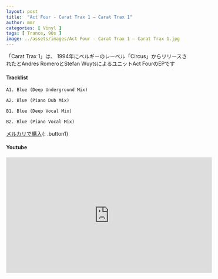 ```yaml
---
layout: post
title:  "Act Four - Carat Trax 1 – Carat Trax 1"
author: mmr
categories: [ Vinyl ]
tags: [ Trance, 90s ]
image: ../assets/images/Act Four - Carat Trax 1 – Carat Trax 1.jpg
---
```


「Carat Trax 1」は、
1994年にベルギーのレーベル「Circus」からリリースされたとAndres RomeroとStefan WuytsによるユニットAct FourのEPです


#### Tracklist
```md
A1. Blue (Deep Underground Mix)

A2. Blue (Piano Dub Mix)

B1. Blue (Deep Vocal Mix)

B2. Blue (Piano Vocal Mix)
```

[メルカリで購入](https://jp.mercari.com/item/m76260753119?afid=6142608987){: .button1}

#### Youtube
<iframe width="560" height="315" src="https://www.youtube.com/embed/F8Grfgp5b9E?si=jIPZbyknlBOtSuTb" title="YouTube video player" frameborder="0" allow="accelerometer; autoplay; clipboard-write; encrypted-media; gyroscope; picture-in-picture; web-share" referrerpolicy="strict-origin-when-cross-origin" allowfullscreen></iframe>